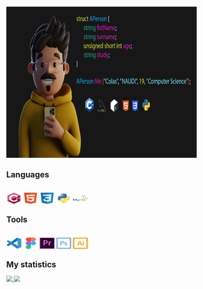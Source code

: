 <p align="center">
    <img  height="400" width="1200" src="https://github.com/colasnaudi/colasnaudi/blob/77a6c09c08a66f14ac59bfc957eef34f293a8891/baniere.jpg">
</p>

## Languages
<div style="display: inline_block"><br>
  <img align="center" alt="C++" height="30" width="40" src="https://raw.githubusercontent.com/devicons/devicon/master/icons/cplusplus/cplusplus-original.svg">
  <img align="center" alt="HTML" height="30" width="40" src="https://raw.githubusercontent.com/devicons/devicon/master/icons/html5/html5-original.svg">
  <img align="center" alt="CSS" height="30" width="40" src="https://raw.githubusercontent.com/devicons/devicon/master/icons/css3/css3-original.svg">
  <img align="center" alt="Python" height="30" width="40" src="https://raw.githubusercontent.com/devicons/devicon/master/icons/python/python-original.svg">
  <img align="center" alt="MySql" height="30" width="40" src="https://raw.githubusercontent.com/devicons/devicon/master/icons/mysql/mysql-original-wordmark.svg">
</div>

## Tools
<div style="display: inline_block"><br>
  <img align="center" alt="VsCode" height="30" width="40" src="https://raw.githubusercontent.com/devicons/devicon/master/icons/vscode/vscode-original.svg">
  <img align="center" alt="Figma" height="30" width="40" src="https://raw.githubusercontent.com/devicons/devicon/master/icons/figma/figma-original.svg">
  <img align="center" alt="PremierPro" height="30" width="40" src="https://raw.githubusercontent.com/devicons/devicon/master/icons/premierepro/premierepro-original.svg">
  <img align="center" alt="PhotoShop" height="30" width="40" src="https://raw.githubusercontent.com/devicons/devicon/master/icons/photoshop/photoshop-line.svg">
  <img align="center" alt="Illustrator" height="30" width="40" src="https://raw.githubusercontent.com/devicons/devicon/master/icons/illustrator/illustrator-line.svg">
</div>
  
## My statistics
<div>
  <a href="https://github.com/colasnaudi">
  <img height="140em" src="https://github-readme-stats.vercel.app/api?username=colasnaudi&show_icons=true&theme=vue-dark&include_all_commits=true&count_private=true"/>
  <img height="140em" src="https://github-readme-stats.vercel.app/api/top-langs/?username=colasnaudi&layout=compact&langs_count=7&theme=vue-dark"/>
</div>
